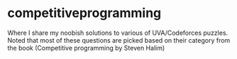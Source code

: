 competitiveprogramming
======================
Where I share my noobish solutions to various of UVA/Codeforces puzzles.
Noted that most of these questions are picked based on their category from the book (Competitive programming by Steven Halim)

